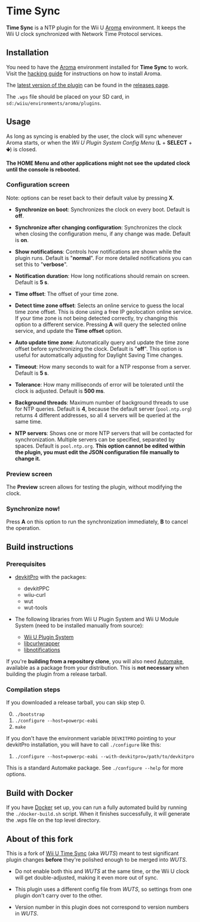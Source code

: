 # Time Sync

**Time Sync** is a NTP plugin for the Wii U [Aroma](https://aroma.foryour.cafe/)
environment. It keeps the Wii U clock synchronized with Network Time Protocol services.


## Installation

You need to have the [Aroma](https://aroma.foryour.cafe/) environment installed for **Time
Sync** to work. Visit the [hacking guide](https://wiiu.hacks.guide/) for instructions on
how to install Aroma.

The [latest version of the
 plugin](https://github.com/dkosmari/Time-Sync/releases/latest/download/Time_Sync.wps) can
 be found in the [releases page](https://github.com/dkosmari/Time-Sync/releases).

 The `.wps` file should be placed on your SD card, in `sd:/wiiu/environments/aroma/plugins`.


## Usage

As long as syncing is enabled by the user, the clock will sync whenever Aroma starts, or
when the *Wii U Plugin System Config Menu* (**L** + **SELECT** + **🡻**) is closed.

**The HOME Menu and other applications might not see the updated clock until the console
is rebooted.**


### Configuration screen

Note: options can be reset back to their default value by pressing **X**.

 - **Synchronize on boot**: Synchronizes the clock on every boot. Default is **off**.

 - **Synchronize after changing configuration**: Synchronizes the clock when closing the
   configuration menu, if any change was made. Default is **on**.

 - **Show notifications**: Controls how notifications are shown while the plugin
   runs. Default is "**normal**". For more detailed notifications you can set this to
   "**verbose**".

 - **Notification duration**: How long notifications should remain on screen. Default is
   **5 s**.

 - **Time offset**: The offset of your time zone.

 - **Detect time zone offset**: Selects an online service to guess the local time zone
   offset. This is done using a free IP geolocation online service. If your time zone is
   not being detected correctly, try changing this option to a different service. Pressing
   **A** will query the selected online service, and update the **Time offset** option.

 - **Auto update time zone**: Automatically query and update the time zone offset before
   synchronizing the clock. Default is "**off**". This option is useful for automatically
   adjusting for Daylight Saving Time changes.

 - **Timeout**: How many seconds to wait for a NTP response from a server. Default is **5
   s**.

 - **Tolerance**: How many milliseconds of error will be tolerated until the clock is
   adjusted. Default is **500 ms**.

 - **Background threads**: Maximum number of background threads to use for NTP
   queries. Default is **4**, because the default server (`pool.ntp.org`) returns 4
   different addresses, so all 4 servers will be queried at the same time.

 - **NTP servers**: Shows one or more NTP servers that will be contacted for
   synchronization. Multiple servers can be specified, separated by spaces. Default is
   `pool.ntp.org`. **This option cannot be edited within the plugin, you must edit the
   JSON configuration file manually to change it.**


### Preview screen

The **Preview** screen allows for testing the plugin, without modifying the clock.

### Synchronize now!

Press **A** on this option to run the synchronization immediately, **B** to cancel the
operation.


## Build instructions

### Prerequisites

 - [devkitPro](https://devkitpro.org/) with the packages:

   - devkitPPC
   - wiiu-curl
   - wut
   - wut-tools

 - The following libraries from Wii U Plugin System and Wii U Module System (need to be
   installed manually from source):
   - [Wii U Plugin System](https://github.com/wiiu-env/WiiUPluginSystem)
   - [libcurlwrapper](https://github.com/wiiu-env/libcurlwrapper)
   - [libnotifications](https://github.com/wiiu-env/libnotifications)

If you're **building from a repository clone**, you will also need
[Automake](https://www.gnu.org/software/automake/), available as a package from your
distribution. This is **not necessary** when building the plugin from a release tarball.


### Compilation steps

If you downloaded a release tarball, you can skip step 0.

0. `./bootstrap`
1. `./configure --host=powerpc-eabi`
2. `make`

If you don't have the environment variable `DEVKITPRO` pointing to your devkitPro
installation, you will have to call `./configure` like this:

1. `./configure --host=powerpc-eabi --with-devkitpro=/path/to/devkitpro`

This is a standard Automake package. See `./configure --help` for more options.


## Build with Docker

If you have [Docker](https://www.docker.com/) set up, you can run a fully automated build
by running the `./docker-build.sh` script. When it finishes successfully, it will generate
the .wps file on the top level directory.


## About of this fork

This is a fork of [Wii U Time Sync](https://github.com/Nightkingale/Wii-U-Time-Sync) (aka
*WUTS*) meant to test significant plugin changes **before** they're polished enough to be
merged into *WUTS*.

- Do not enable both this and *WUTS* at the same time, or the Wii U clock will get
  double-adjusted, making it even more out of sync.

- This plugin uses a different config file from *WUTS*, so settings from one plugin don't
  carry over to the other.

- Version number in this plugin does not correspond to version numbers in *WUTS*.
